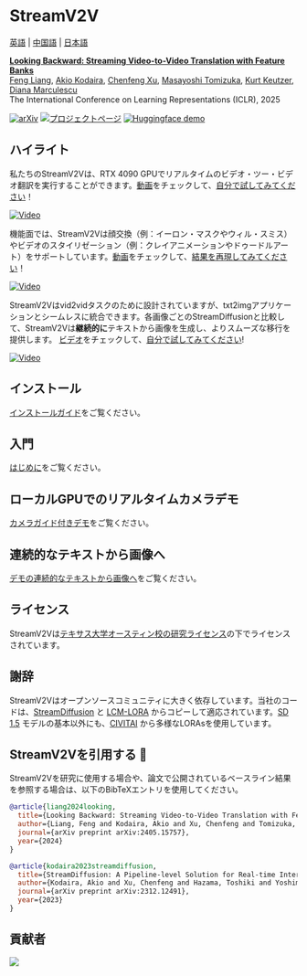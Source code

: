 # StreamV2V

[英語](./README.md) | [中国語](./README-cn.md) | [日本語](./README-ja.md)

**[Looking Backward: Streaming Video-to-Video Translation with Feature Banks]()**
<br/>
[Feng Liang](https://jeff-liangf.github.io/),
[Akio Kodaira](https://scholar.google.co.jp/citations?user=15X3cioAAAAJ&hl=en),
[Chenfeng Xu](https://www.chenfengx.com/),
[Masayoshi Tomizuka](https://me.berkeley.edu/people/masayoshi-tomizuka/),
[Kurt Keutzer](https://people.eecs.berkeley.edu/~keutzer/),
[Diana Marculescu](https://www.ece.utexas.edu/people/faculty/diana-marculescu)
<br/>
The International Conference on Learning Representations (ICLR), 2025

[![arXiv](https://img.shields.io/badge/arXiv-2405.15757-b31b1b.svg)](https://arxiv.org/abs/2405.15757)
[![プロジェクトページ](https://img.shields.io/badge/Project-Website-orange)](https://jeff-liangf.github.io/projects/streamv2v/)
[![Huggingface demo](https://img.shields.io/badge/%F0%9F%A4%97%20Hugging%20Face-Spaces-blue)](https://huggingface.co/spaces/JeffLiang/streamv2v)

## ハイライト

私たちのStreamV2Vは、RTX 4090 GPUでリアルタイムのビデオ・ツー・ビデオ翻訳を実行することができます。[動画](https://www.youtube.com/watch?v=k-DmQNjXvxA)をチェックして、[自分で試してみてください](./demo_w_camera/README.md)！

[![Video](http://img.youtube.com/vi/k-DmQNjXvxA/0.jpg)](https://www.youtube.com/watch?v=k-DmQNjXvxA)

機能面では、StreamV2Vは顔交換（例：イーロン・マスクやウィル・スミス）やビデオのスタイリゼーション（例：クレイアニメーションやドゥードルアート）をサポートしています。[動画](https://www.youtube.com/watch?v=N9dx6c8HKBo)をチェックして、[結果を再現してみてください](./vid2vid/README.md)！

[![Video](http://img.youtube.com/vi/N9dx6c8HKBo/0.jpg)](https://www.youtube.com/watch?v=N9dx6c8HKBo)

StreamV2Vはvid2vidタスクのために設計されていますが、txt2imgアプリケーションとシームレスに統合できます。各画像ごとのStreamDiffusionと比較して、StreamV2Vは**継続的に**テキストから画像を生成し、よりスムーズな移行を提供します。 [ビデオ](https://www.youtube.com/watch?v=kFmA0ytcEoA)をチェックして、[自分で試してみてください](./demo_continuous_txt2img/README.md)!

[![Video](http://img.youtube.com/vi/kFmA0ytcEoA/0.jpg)](https://www.youtube.com/watch?v=kFmA0ytcEoA)

## インストール

[インストールガイド](./INSTALL.md)をご覧ください。

## 入門

[はじめに](./vid2vid/README.md)をご覧ください。

## ローカルGPUでのリアルタイムカメラデモ

[カメラガイド付きデモ](./demo_w_camera/README.md)をご覧ください。

## 連続的なテキストから画像へ

[デモの連続的なテキストから画像へ](./demo_continuous_txt2img/README.md)をご覧ください。

## ライセンス

StreamV2Vは[テキサス大学オースティン校の研究ライセンス](./LICENSE)の下でライセンスされています。

## 謝辞

StreamV2Vはオープンソースコミュニティに大きく依存しています。当社のコードは、[StreamDiffusion](https://github.com/cumulo-autumn/StreamDiffusion) と [LCM-LORA](https://huggingface.co/docs/diffusers/main/en/using-diffusers/inference_with_lcm_lora) からコピーして適応されています。[SD 1.5](https://huggingface.co/runwayml/stable-diffusion-v1-5) モデルの基本以外にも、[CIVITAI](https://civitai.com/) から多様なLORAsを使用しています。

## StreamV2Vを引用する :pray:

StreamV2Vを研究に使用する場合や、論文で公開されているベースライン結果を参照する場合は、以下のBibTeXエントリを使用してください。

```BibTeX
@article{liang2024looking,
  title={Looking Backward: Streaming Video-to-Video Translation with Feature Banks},
  author={Liang, Feng and Kodaira, Akio and Xu, Chenfeng and Tomizuka, Masayoshi and Keutzer, Kurt and Marculescu, Diana},
  journal={arXiv preprint arXiv:2405.15757},
  year={2024}
}

@article{kodaira2023streamdiffusion,
  title={StreamDiffusion: A Pipeline-level Solution for Real-time Interactive Generation},
  author={Kodaira, Akio and Xu, Chenfeng and Hazama, Toshiki and Yoshimoto, Takanori and Ohno, Kohei and Mitsuhori, Shogo and Sugano, Soichi and Cho, Hanying and Liu, Zhijian and Keutzer, Kurt},
  journal={arXiv preprint arXiv:2312.12491},
  year={2023}
}
```

## 貢献者

<a href="https://github.com/Jeff-LiangF/streamv2v/graphs/contributors">
  <img src="https://contrib.rocks/image?repo=Jeff-LiangF/streamv2v" />
</a>